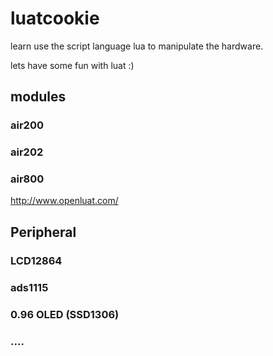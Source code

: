 # luatcookie
learn use the script language lua to manipulate the hardware.


lets have some fun with luat :)

## modules
### air200
### air202
### air800

http://www.openluat.com/


## Peripheral
### LCD12864
### ads1115
### 0.96 OLED (SSD1306)
### ....
